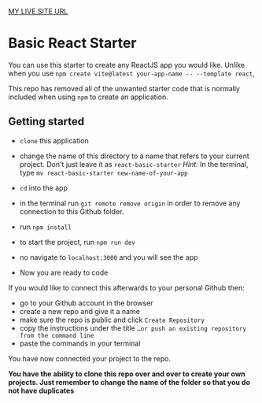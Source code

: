 [MY LIVE SITE URL](https://iridescent-marzipan-731abe.netlify.app/)

# Basic React Starter

You can use this starter to create any ReactJS app you would like.
Unlike when you use `npm create vite@latest your-app-name -- --template react`,

This repo has removed all of the unwanted starter code that is normally included when using `npm` to create an application.

## Getting started

- `clone` this application
- change the name of this directory to a name that refers to your current project. Don't just leave it as `react-basic-starter`
  _Hint:_ In the terminal, type `mv react-basic-starter new-name-of-your-app`
- `cd` into the app
- in the terminal run `git remote remove origin` in order to remove any connection to this Github folder.

- run `npm install`
- to start the project, run `npm run dev`
- no navigate to `localhost:3000` and you will see the app
- Now you are ready to code

If you would like to connect this afterwards to your personal Github then:

- go to your Github account in the browser
- create a new repo and give it a name
- make sure the repo is public and click `Create Repository`
- copy the instructions under the title `…or push an existing repository from the command line`
- paste the commands in your terminal

You have now connected your project to the repo.

**You have the ability to clone this repo over and over to create your own projects. Just remember to change the name of the folder so that you do not have duplicates**
